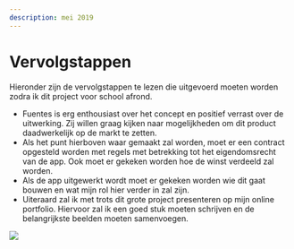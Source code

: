 ```yaml
---
description: mei 2019
---
```


# Vervolgstappen

Hieronder zijn de vervolgstappen te lezen die uitgevoerd moeten worden zodra ik dit project voor school afrond.

* Fuentes is erg enthousiast over het concept en positief verrast over de uitwerking. Zij willen graag kijken naar mogelijkheden om dit product daadwerkelijk op de markt te zetten.
* Als het punt hierboven waar gemaakt zal worden, moet er een contract opgesteld worden met regels met betrekking tot het eigendomsrecht van de app. Ook moet er gekeken worden hoe de winst verdeeld zal worden.
* Als de app uitgewerkt wordt moet er gekeken worden wie dit gaat bouwen en wat mijn rol hier verder in zal zijn.
* Uiteraard zal ik met trots dit grote project presenteren op mijn online portfolio. Hiervoor zal ik een goed stuk moeten schrijven en de belangrijkste beelden moeten samenvoegen.

![](../.gitbook/assets/img_0896.PNG)

